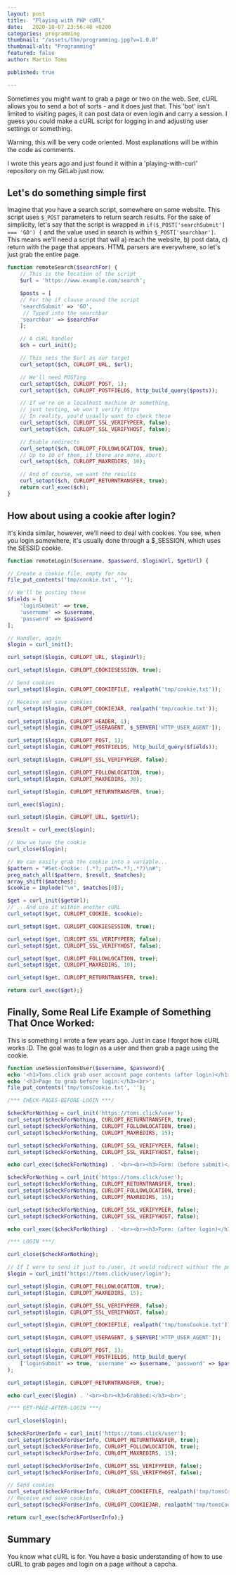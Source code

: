 ```yaml
---
layout: post
title:  "Playing with PHP cURL"
date:   2020-10-07 23:56:48 +0200
categories: programming
thumbnail: "/assets/thm/programming.jpg?v=1.0.0"
thumbnail-alt: "Programming"
featured: false
author: Martin Toms

published: true

---
```

Sometimes you might want to grab a page or two on the web. See, cURL allows you to send a bot of sorts - and it does just that. This 'bot' isn't limited to visiting pages, it can post data or even login and carry a session. I guess you could make a cURL script for logging in and adjusting user settings or something.

Warning, this will be very code oriented. Most explanations will be within the code as comments.

I wrote this years ago and just found it within a 'playing-with-curl' repository on my GitLab just now.

## Let's do something simple first

Imagine that you have a search script, somewhere on some website. This script uses `$_POST` parameters to return search results. For the sake of simplicity, let's say that the script is wrapped in `if($_POST['searchSubmit'] === 'GO') {` and the value used in search is within `$_POST['searchbar']`. This means we'll need a script that will a) reach the website, b) post data, c) return with the page that appears. HTML parsers are everywhere, so let's just grab the entire page.

```php
function remoteSearch($searchFor) {
    // This is the location of the script
    $url = 'https://www.example.com/search';

    $posts = [
    // For the if clause around the script
    'searchSubmit' => 'GO', 
     // Typed into the searchbar
    'searchbar' => $searchFor
    ];

    // A cURL handler
    $ch = curl_init();

    // This sets the $url as our target
    curl_setopt($ch, CURLOPT_URL, $url);

    // We'll need POSTing
    curl_setopt($ch, CURLOPT_POST, 1);
    curl_setopt($ch, CURLOPT_POSTFIELDS, http_build_query($posts));

    // If we're on a localhost machine or something,
    // just testing, we won't verify https
    // In reality, you'd usually want to check these
    curl_setopt($ch, CURLOPT_SSL_VERIFYPEER, false);
    curl_setopt($ch, CURLOPT_SSL_VERIFYHOST, false);

    // Enable redirects
    curl_setopt($ch, CURLOPT_FOLLOWLOCATION, true);
    // Up to 10 of them, if there are more, abort
    curl_setopt($ch, CURLOPT_MAXREDIRS, 10);

    // And of course, we want the results
    curl_setopt($ch, CURLOPT_RETURNTRANSFER, true);
    return curl_exec($ch);
}
```

## How about using a cookie after login?

It's kinda similar, however, we'll need to deal with cookies. You see, when you login somewhere, it's usually done through a $_SESSION, which uses the SESSID cookie.

```php
function remoteLogin($username, $password, $loginUrl, $getUrl) {

// Create a cookie file, empty for now
file_put_contents('tmp/cookie.txt', '');

// We'll be posting these
$fields = [
    'loginSubmit' => true, 
    'username' => $username, 
    'password' => $password
];

// Handler, again
$login = curl_init();

curl_setopt($login, CURLOPT_URL, $loginUrl);

curl_setopt($login, CURLOPT_COOKIESESSION, true);

// Send cookies
curl_setopt($login, CURLOPT_COOKIEFILE, realpath('tmp/cookie.txt'));

// Receive and save cookies
curl_setopt($login, CURLOPT_COOKIEJAR, realpath('tmp/cookie.txt'));

curl_setopt($login, CURLOPT_HEADER, 1);
curl_setopt($login, CURLOPT_USERAGENT, $_SERVER['HTTP_USER_AGENT']);

curl_setopt($login, CURLOPT_POST, 1); 
curl_setopt($login, CURLOPT_POSTFIELDS, http_build_query($fields));

curl_setopt($login, CURLOPT_SSL_VERIFYPEER, false);

curl_setopt($login, CURLOPT_FOLLOWLOCATION, true);
curl_setopt($login, CURLOPT_MAXREDIRS, 30);

curl_setopt($login, CURLOPT_RETURNTRANSFER, true);

curl_exec($login);

curl_setopt($login, CURLOPT_URL, $getUrl);

$result = curl_exec($login);

// Now we have the cookie
curl_close($login);

// We can easily grab the cookie into a variable...
$pattern = "#Set-Cookie: (.*?; path=.*?;.*?)\n#";
preg_match_all($pattern, $result, $matches);
array_shift($matches);
$cookie = implode("\n", $matches[0]);

$get = curl_init($getUrl);
// ...And use it within another cURL
curl_setopt($get, CURLOPT_COOKIE, $cookie);

curl_setopt($get, CURLOPT_COOKIESESSION, true);

curl_setopt($get, CURLOPT_SSL_VERIFYPEER, false);
curl_setopt($get, CURLOPT_SSL_VERIFYHOST, false);

curl_setopt($get, CURLOPT_FOLLOWLOCATION, true);
curl_setopt($get, CURLOPT_MAXREDIRS, 10);

curl_setopt($get, CURLOPT_RETURNTRANSFER, true);

return curl_exec($get);}
```

## Finally, Some  Real Life Example of Something That Once Worked:

This is something I wrote a few years ago. Just in case I forgot how cURL works :D. The goal was to login as a user and then grab a page using the cookie.

```php
function useSessionTomsUser($username, $password){
echo '<h1>Toms.click grab user account page contents (after login)</h1>';
echo '<h3>Page to grab before login:</h3><br>';
file_put_contents('tmp/tomsCookie.txt', '');

/*** CHECK-PAGES-BEFORE-LOGIN ***/

$checkForNothing = curl_init('https://toms.click/user');
curl_setopt($checkForNothing, CURLOPT_RETURNTRANSFER, true);
curl_setopt($checkForNothing, CURLOPT_FOLLOWLOCATION, true);
curl_setopt($checkForNothing, CURLOPT_MAXREDIRS, 15);

curl_setopt($checkForNothing, CURLOPT_SSL_VERIFYPEER, false);
curl_setopt($checkForNothing, CURLOPT_SSL_VERIFYHOST, false);

echo curl_exec($checkForNothing) . '<br><br><h3>Form: (before submit)</h3><br>';

$checkForNothing = curl_init('https://toms.click/user');
curl_setopt($checkForNothing, CURLOPT_RETURNTRANSFER, true);
curl_setopt($checkForNothing, CURLOPT_FOLLOWLOCATION, true);
curl_setopt($checkForNothing, CURLOPT_MAXREDIRS, 15);

curl_setopt($checkForNothing, CURLOPT_SSL_VERIFYPEER, false);
curl_setopt($checkForNothing, CURLOPT_SSL_VERIFYHOST, false);

echo curl_exec($checkForNothing) . '<br><br><h3>Form: (after login)</h3><br>'; 

/*** LOGIN ***/

curl_close($checkForNothing);

// If I were to send it just to /user, it would redirect without the post
$login = curl_init('https://toms.click/user/login');

curl_setopt($login, CURLOPT_FOLLOWLOCATION, true);
curl_setopt($login, CURLOPT_MAXREDIRS, 15);

curl_setopt($login, CURLOPT_SSL_VERIFYPEER, false);
curl_setopt($login, CURLOPT_SSL_VERIFYHOST, false);

curl_setopt($login, CURLOPT_COOKIEFILE, realpath('tmp/tomsCookie.txt'));

curl_setopt($login, CURLOPT_USERAGENT, $_SERVER['HTTP_USER_AGENT']);

curl_setopt($login, CURLOPT_POST, 1);
curl_setopt($login, CURLOPT_POSTFIELDS, http_build_query(
    ['loginSubmit' => true, 'username' => $username, 'password' => $password])
);

curl_setopt($login, CURLOPT_RETURNTRANSFER, true);

echo curl_exec($login) . '<br><br><h3>Grabbed:</h3><br>';

/*** GET-PAGE-AFTER-LOGIN ***/

curl_close($login);

$checkForUserInfo = curl_init('https://toms.click/user');
curl_setopt($checkForUserInfo, CURLOPT_RETURNTRANSFER, true);
curl_setopt($checkForUserInfo, CURLOPT_FOLLOWLOCATION, true);
curl_setopt($checkForUserInfo, CURLOPT_MAXREDIRS, 15);

curl_setopt($checkForUserInfo, CURLOPT_SSL_VERIFYPEER, false);
curl_setopt($checkForUserInfo, CURLOPT_SSL_VERIFYHOST, false);

// Send cookies
curl_setopt($checkForUserInfo, CURLOPT_COOKIEFILE, realpath('tmp/tomsCookie.txt'));
// Receive and save cookies 
curl_setopt($checkForUserInfo, CURLOPT_COOKIEJAR, realpath('tmp/tomsCookie.txt'));

return curl_exec($checkForUserInfo);}
```

## Summary

You know what cURL is for. You have a basic understanding of how to use cURL to grab pages and login on a page without a capcha.
